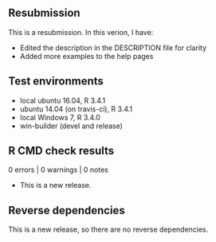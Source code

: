 ## Resubmission
This is a resubmission. In this verion, I have:

* Edited the description in the DESCRIPTION file for clarity
* Added more examples to the help pages

## Test environments
* local ubuntu 16.04, R 3.4.1
* ubuntu 14.04 (on travis-ci), R 3.4.1
* local Windows 7, R 3.4.0
* win-builder (devel and release)

## R CMD check results

0 errors | 0 warnings | 0 notes

* This is a new release.

## Reverse dependencies

This is a new release, so there are no reverse dependencies.
